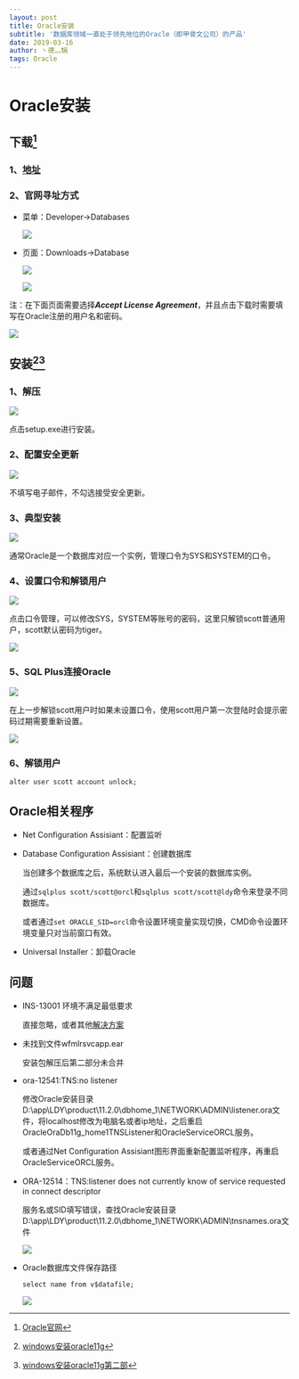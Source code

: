 ```yaml
---
layout: post
title: Oracle安装
subtitle: '数据库领域一直处于领先地位的Oracle（即甲骨文公司）的产品'
date: 2019-03-16
author: 丶德灬锅
tags: Oracle
---
```


# Oracle安装

## 下载[^1]

### 1、[地址](https://www.oracle.com/technetwork/database/enterprise-edition/downloads/index.html)

### 2、官网寻址方式

- 菜单：Developer->Databases

  ![](https://cdn.jsdelivr.net/gh/ldy/jekyll@master/_posts/img/2019-03-16-Oracle下载1.png)

- 页面：Downloads->Database

  ![](https://cdn.jsdelivr.net/gh/ldy/jekyll@master/_posts/img/2019-03-16-Oracle下载2.png)

  

  ![](https://cdn.jsdelivr.net/gh/ldy/jekyll@master/_posts/img/2019-03-16-Oracle下载3.png)

注：在下面页面需要选择***Accept License Agreement***，并且点击下载时需要填写在Oracle注册的用户名和密码。

![](https://cdn.jsdelivr.net/gh/ldy/jekyll@master/_posts/img/2019-03-16-Oracle下载4.png)

## 安装[^2][^3]

### 1、解压

![](https://cdn.jsdelivr.net/gh/ldy/jekyll@master/_posts/img/2019-03-16-Oracle安装1.png)

点击setup.exe进行安装。

### 2、配置安全更新

![](https://cdn.jsdelivr.net/gh/ldy/jekyll@master/_posts/img/2019-03-16-Oracle安装2.png)

不填写电子邮件，不勾选接受安全更新。

### 3、典型安装

![](https://cdn.jsdelivr.net/gh/ldy/jekyll@master/_posts/img/2019-03-16-Oracle安装3.png)

通常Oracle是一个数据库对应一个实例，管理口令为SYS和SYSTEM的口令。

### 4、设置口令和解锁用户

![](https://cdn.jsdelivr.net/gh/ldy/jekyll@master/_posts/img/2019-03-16-Oracle安装4.png)

点击口令管理，可以修改SYS，SYSTEM等账号的密码，这里只解锁scott普通用户，scott默认密码为tiger。

![](https://cdn.jsdelivr.net/gh/ldy/jekyll@master/_posts/img/2019-03-16-Oracle安装5.png)

### 5、SQL Plus连接Oracle

![](https://cdn.jsdelivr.net/gh/ldy/jekyll@master/_posts/img/2019-03-16-Oracle安装6.png)

在上一步解锁scott用户时如果未设置口令，使用scott用户第一次登陆时会提示密码过期需要重新设置。

![](https://cdn.jsdelivr.net/gh/ldy/jekyll@master/_posts/img/2019-03-16-Oracle安装7.png)

### 6、解锁用户

`alter user scott account unlock;`

## Oracle相关程序

- Net Configuration Assisiant：配置监听

- Database Configuration Assisiant：创建数据库

  当创建多个数据库之后，系统默认进入最后一个安装的数据库实例。

  通过`sqlplus scott/scott@orcl`和`sqlplus scott/scott@ldy`命令来登录不同数据库。

  或者通过`set ORACLE_SID=orcl`命令设置环境变量实现切换，CMD命令设置环境变量只对当前窗口有效。

- Universal Installer：卸载Oracle

## 问题

- INS-13001 环境不满足最低要求

  直接忽略，或者其他[解决方案](https://www.cnblogs.com/wqshare/p/9361281.html)

- 未找到文件wfmlrsvcapp.ear

  安装包解压后第二部分未合并

- ora-12541:TNS:no listener

  修改Oracle安装目录D:\app\LDY\product\11.2.0\dbhome_1\NETWORK\ADMIN\listener.ora文件，将localhost修改为电脑名或者ip地址，之后重启OracleOraDb11g_home1TNSListener和OracleServiceORCL服务。

  或者通过Net Configuration Assisiant图形界面重新配置监听程序，再重启OracleServiceORCL服务。

- ORA-12514：TNS:listener does not currently know of service requested in connect descriptor

  服务名或SID填写错误，查找Oracle安装目录D:\app\LDY\product\11.2.0\dbhome_1\NETWORK\ADMIN\tnsnames.ora文件

  ![](https://cdn.jsdelivr.net/gh/ldy/jekyll@master/_posts/img/2019-03-16-Oracle安装9.png)

- Oracle数据库文件保存路径

  `select name from v$datafile;`

  ![](https://cdn.jsdelivr.net/gh/ldy/jekyll@master/_posts/img/2019-03-16-Oracle安装11.png)

[^1]: [Oracle官网](https://www.oracle.com/index.html)
[^2]: [windows安装oracle11g](https://www.cnblogs.com/kaishirenshi/p/9012411.html)
[^3]: [windows安装oracle11g第二部](https://www.cnblogs.com/kaishirenshi/p/9012414.html)